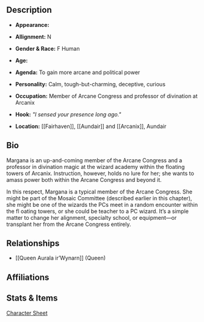 ## Description
- **Appearance:** 

- **Allignment:** N

- **Gender & Race:** F Human

- **Age:** 

- **Agenda:** To gain more arcane and political power

- **Personality:** Calm, tough-but-charming, deceptive, curious

- **Occupation:** Member of Arcane Congress and professor of divination at Arcanix

- **Hook:** *"I sensed your presence long ago."*

- **Location:** [[Fairhaven]], [[Aundair]] and [[Arcanix]], Aundair

## Bio
Margana is an up-and-coming member of the Arcane Congress and a professor in divination magic at the wizard academy within the floating towers of Arcanix. Instruction, however, holds no lure for her; she wants to amass power both within the Arcane Congress and beyond it.

In this respect, Margana is a typical member of the Arcane Congress. She might be part of the Mosaic Committee (described earlier in this chapter), she might be one of the wizards the PCs meet in a random encounter within the fl oating towers, or she could be teacher to a PC wizard. It’s a simple matter to change her alignment, specialty school, or equipment—or transplant her from the Arcane Congress entirely.

## Relationships
- [[Queen Aurala ir’Wynarn]] (Queen)

## Affiliations

## Stats & Items
[Character Sheet](https://ddb.ac/characters/46784176/ZPB8C1)
